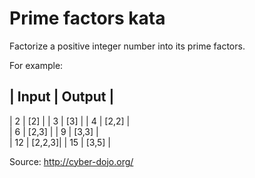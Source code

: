 # Prime factors kata

Factorize a positive integer number into its prime factors.

For example:

| Input | Output |
------------------
|  2    | [2]    | 
|  3    | [3]    |
|  4    | [2,2]  |  
|  6    | [2,3]  |
|  9    | [3,3]  |  
| 12    | [2,2,3]|
| 15    | [3,5]  | 

Source: <http://cyber-dojo.org/>
